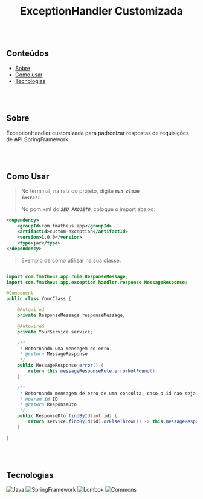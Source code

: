 <h1 align="center">ExceptionHandler Customizada</h1>

</br></br>

## Conteúdos

* [Sobre](#sobre)
* [Como usar](#como-usar)
* [Tecnologias](#tecnologias)

</br></br>

## Sobre

<a id="sobre"></a>
<p align="left">ExceptionHandler customizada para padronizar respostas de requisições de API SpringFramework.</p>


</br></br>

## Como Usar <a id="como-usar"></a>

> No terminal, na raíz do projeto, digite <code>***mvn clean install***</code>.
> 
> No pom.xml do <code>***SEU PROJETO***</code>, coloque o import abaixo:

```xml
<dependency>
    <groupId>com.fmatheus.app</groupId>
    <artifactId>custom-exception</artifactId>
    <version>1.0.0</version>
    <type>jar</type>
</dependency>
```

> Exemplo de como utilizar na sua classe.

```java

import com.fmatheus.app.rule.ResponseMessage;
import com.fmatheus.app.exception.handler.response.MessageResponse;

@Component
public class YourClass {

    @Autowired
    private ResponseMessage responseMessage;

    @Autowired
    private YourService service;

    /**
     * Retornando uma mensagem de erro.
     * @return MessageResponse
     */
    public MessageResponse error() {
        return this.messageResponseRule.errorNotFound();
    }

    /**
     * Retornando mensagem de erro de uma consulta, caso o id nao seja encontrado
     * @param id ID
     * @return ResponseDto
     */
    public ResponseDto findById(int id) {
        return service.findById(id).orElseThrow(() -> this.messageResponseRule.errorNotFound());
    }

}
```
</br></br>

## Tecnologias  <a id="tecnologias"></a>

![Java](https://img.shields.io/static/v1?label=Java&message=17&color=green)
![SpringFramework](https://img.shields.io/static/v1?label=springframework&message=5.3.23&color=green)
![Lombok](https://img.shields.io/static/v1?label=lombok&message=1.18.24&color=green)
![Commons](https://img.shields.io/static/v1?label=commons-lang3&message=3.12.0&color=green)
